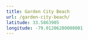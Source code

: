 ```yaml
---
title: Garden City Beach
url: /garden-city-beach/
latitude: 33.5863905
longitude: -79.01206280000001
---
```


